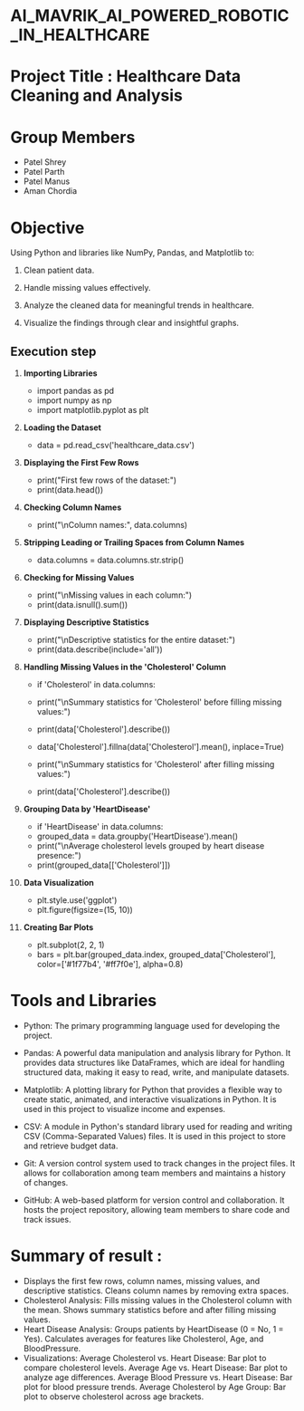 # AI_MAVRIK_AI_POWERED_ROBOTIC_IN_HEALTHCARE

# Project Title : Healthcare Data Cleaning and Analysis


# Group Members 
  - Patel Shrey
  - Patel Parth
  -  Patel Manus
  -   Aman Chordia

# Objective 

Using Python and libraries like NumPy, Pandas, and Matplotlib to:

1. Clean patient data.


2. Handle missing values effectively.


3. Analyze the cleaned data for meaningful trends in healthcare.


4. Visualize the findings through clear and insightful graphs.

## Execution step  

 1) **Importing Libraries**
    
    - import pandas as pd
    - import numpy as np
    - import matplotlib.pyplot as plt

 2) **Loading the Dataset**

    - data = pd.read_csv('healthcare_data.csv')     

3) **Displaying the First Few Rows**
    - print("First few rows of the dataset:")
    - print(data.head())
  
4) **Checking Column Names**

    - print("\nColumn names:", data.columns)
  
5) **Stripping Leading or Trailing Spaces from Column Names**

   - data.columns = data.columns.str.strip()

6) **Checking for Missing Values**

   - print("\nMissing values in each column:")
   - print(data.isnull().sum())

7) **Displaying Descriptive Statistics**

   - print("\nDescriptive statistics for the entire dataset:")
   - print(data.describe(include='all'))

8) **Handling Missing Values in the 'Cholesterol' Column**

   - if 'Cholesterol' in data.columns:
   - print("\nSummary statistics for 'Cholesterol' before filling missing values:")
   - print(data['Cholesterol'].describe())

   - data['Cholesterol'].fillna(data['Cholesterol'].mean(), inplace=True)

   - print("\nSummary statistics for 'Cholesterol' after filling missing values:")
   - print(data['Cholesterol'].describe())

9) **Grouping Data by 'HeartDisease'**

    - if 'HeartDisease' in data.columns:
    - grouped_data = data.groupby('HeartDisease').mean()
    - print("\nAverage cholesterol levels grouped by heart disease presence:")
    - print(grouped_data[['Cholesterol']])

10) **Data Visualization**

    - plt.style.use('ggplot')
    - plt.figure(figsize=(15, 10))

11) **Creating Bar Plots**

    - plt.subplot(2, 2, 1)
    - bars = plt.bar(grouped_data.index, grouped_data['Cholesterol'], color=['#1f77b4', '#ff7f0e'], alpha=0.8)

# Tools and Libraries 

   - Python: The primary programming language used for developing the project.

   - Pandas: A powerful data manipulation and analysis library for Python. It provides data structures like DataFrames, which are ideal for handling structured data, making 
      it easy to read, write, and manipulate datasets.

   - Matplotlib: A plotting library for Python that provides a flexible way to create static, animated, and interactive visualizations in Python. It is used in this project 
      to visualize income and expenses.

   - CSV: A module in Python's standard library used for reading and writing CSV (Comma-Separated Values) files. It is used in this project to store and retrieve budget 
      data.

   - Git: A version control system used to track changes in the project files. It allows for collaboration among team members and maintains a history of changes.

   - GitHub: A web-based platform for version control and collaboration. It hosts the project repository, allowing team members to share code and track issues.



# Summary of result :

- Displays the first few rows, column names, missing values, and descriptive statistics.
   Cleans column names by removing extra spaces.
- Cholesterol Analysis:
   Fills missing values in the Cholesterol column with the mean.
   Shows summary statistics before and after filling missing values.
- Heart Disease Analysis:
   Groups patients by HeartDisease (0 = No, 1 = Yes).
   Calculates averages for features like Cholesterol, Age, and BloodPressure.
- Visualizations:
   Average Cholesterol vs. Heart Disease: Bar plot to compare cholesterol levels.
   Average Age vs. Heart Disease: Bar plot to analyze age differences.
   Average Blood Pressure vs. Heart Disease: Bar plot for blood pressure trends.
   Average Cholesterol by Age Group: Bar plot to observe cholesterol across age brackets.
